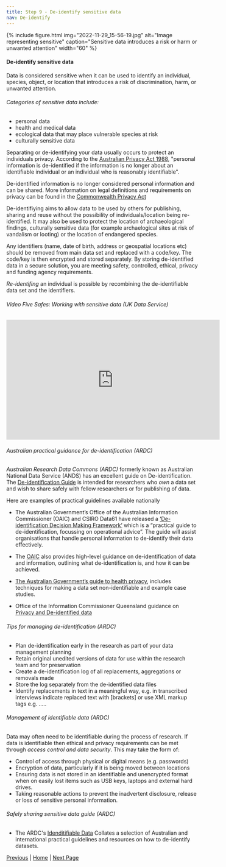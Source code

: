 ```yaml
---
title: Step 9 - De-identify sensitive data
nav: De-identify
---
```

{% include figure.html img="2022-11-29_15-56-19.jpg" alt="Image representing sensitive" caption="Sensitive data introduces a risk or harm or unwanted attention" width="60" %}

#### De-identify sensitive data

Data is considered sensitive when it can be used to identify an individual, species, object, or location that introduces a risk of discrimination, harm, or unwanted attention. 

###### Categories of sensitive data include:

* personal data
* health and medical data 
* ecological data that may place vulnerable species at risk
* culturally sensitive data

Separating or de-identifying your data usually occurs to protect an individuals privacy.  According to the [Australian Privacy Act 1988](https://www.legislation.gov.au/Details/C2016C00979), "personal information is de-identified if the information is no longer about an identifiable individual or an individual who is reasonably identifiable".  

De-identified information is no longer considered personal information and can be shared. More information on legal definitions and requirements on privacy can be found in  the [Commonwealth Privacy Act](https://www.legislation.gov.au/Details/C2016C00979)

De-identifiying aims to allow data to be used by others for publishing, sharing and reuse without the possibility of individuals/location being re-identified. It may also be used to protect the location of archaeological findings, culturally sensitive data (for example archaelogical sites at risk of vandalism or looting) or the location of endangered species.  

Any identifiers (name, date of birth, address or geospatial locations etc) should be removed from main data set and replaced with a code/key.  The code/key is then encrypted and stored separately. By storing de-identified data in a secure solution, you are meeting safety, controlled, ethical, privacy and funding agency requirements.  

*Re-identifing* an individual is possible by recombining the de-identifiable data set and the identifiers.  

###### Video Five Safes: Working with sensitive data (UK Data Service)
<iframe width="560" height="315" src="https://www.youtube.com/embed/Mln9T52mwj0" title="YouTube video player" frameborder="0" allow="accelerometer; autoplay; clipboard-write; encrypted-media; gyroscope; picture-in-picture" allowfullscreen></iframe>

###### Australian practical guidance for de-identification (ARDC)
*Australian Research Data Commons (ARDC)* formerly known as Australian National Data Service (ANDS) has an excellent guide on De-identification.  The [De-identification Guide](https://www.ands.org.au/working-with-data/sensitive-data/de-identifying-data) is intended for researchers who *own* a data set and wish to share safely with fellow researchers or for publishing of data.

Here are examples of practical guidelines available nationally 

* The Australian Government’s Office of the Australian Information Commissioner (OAIC) and CSIRO Data61 have released a [‘De-identification Decision Making Framework’](https://www.oaic.gov.au/privacy/guidance-and-advice/de-identification-decision-making-framework) which is a “practical guide to de-identification, focussing on operational advice”.  The guide will assist organisations that handle personal information to de-identify their data effectively. 

* The [OAIC](https://www.oaic.gov.au/agencies-and-organisations/guides/de-identification-and-the-privacy-act) also provides high-level guidance on de-identification of data and information, outlining what de-identification is, and how it can be achieved. 

* [The Australian Government’s guide to health privacy](https://www.oaic.gov.au/privacy/guidance-and-advice/guide-to-health-privacy), includes techniques for making a data set non-identifiable and example case studies.
 
* Office of the Information Commissioner Queensland guidance on [Privacy and De-identified data](https://www.oic.qld.gov.au/guidelines/for-government/guidelines-privacy-principles/anonymity/privacy-and-de-identification)

###### Tips for managing de-identification (ARDC)

* Plan de-identification early in the research as part of your data management planning
* Retain original unedited versions of data for use within the research team and for preservation
* Create a de-identification log of all replacements, aggregations or removals made
* Store the log separately from the de-identified data files
* Identify replacements in text in a meaningful way, e.g. in transcribed interviews indicate replaced text with [brackets] or use XML markup tags e.g. <anon>.....</anon>

###### Management of identifiable data (ARDC)

Data may often need to be identifiable during the process of research. If data is identifiable then ethical and privacy requirements can be met through *access control and data security*. This may take the form of:

* Control of access through physical or digital means (e.g. passwords)
* Encryption of data, particularly if it is being moved between locations
* Ensuring data is not stored in an identifiable and unencrypted format when on easily lost items such as USB keys, laptops and external hard drives.
* Taking reasonable actions to prevent the inadvertent disclosure, release or loss of sensitive personal information.

###### Safely sharing sensitive data guide (ARDC)
* The ARDC's [Idenditifiable Data](https://ardc.edu.au/resource/identifiable-data/) Collates a selection of Australian and international practical guidelines and resources on how to de-identify datasets.  


[Previous](https://guereslib.github.io/Reproducible-Research-Things/Step7CompSecurity) | [Home](https://guereslib.github.io/Reproducible-Research-Things/) | [Next Page](https://guereslib.github.io/Reproducible-Research-Things/Step9Identifiers)
